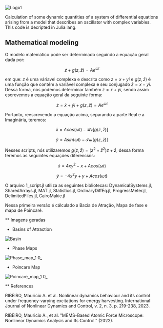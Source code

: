 ![Logo1](https://github.com/ScienceMau/Alexandria/assets/61286097/4f88a268-b4b4-4744-8783-ae13bc48040b)

Calculation of some dynamic quantities of a system of differential equations arising from a model that describes an oscillator with complex variables. This code is decripted in Julia lang.

## Mathematical modeling

O modelo matemático pode ser determinado seguindo a equação geral dada por:

$$ \dot{z}+g(z,\bar{z}) = Ae^{\omega t} $$

em que: $z$ é uma váriavel complexa e descrita como $z=x+yi$ e $g(z,\bar{z})$ é uma função que contém a variável complexa e seu conjugado $\bar{z}= x-yi$. Dessa forma, nós podemos determinar também $\dot{z}=\dot{x}+\dot{y}i$, sendo assim escrevemos a equação geral da seguinte forma:

$$ \dot{z}=\dot{x}+\dot{y}i +g(z,\bar{z}) = Ae^{\omega t} $$

 Portanto, reescrevendo a equação acima, separando a parte Real e a Imaginária, teremos:

 $$ \dot{x} = Acos(\omega t)- \mathcal{Re}[g(z,\bar{z})] $$
 
 $$ \dot{y} = Asin(\omega t)- \mathcal{Im}[g(z,\bar{z})] $$

Nesses scripts, nós utilizaremos $g(z,\bar{z})=(z^2+\bar{z}^2)z+\bar{z}$, dessa forma teremos as seguintes equações diferenciais:

$$ \dot{x} = 4xy^2-x+A cos(\omega t)$$

$$ \dot{y} = -4x^2y+y+Acos(\omega t )$$

O arquivo 1_script.jl utiliza as seguintes bibliotecas: 
DynamicalSystems.jl, SharedArrays.jl, MAT.jl, Statistics.jl, OrdinaryDiffEq.jl, ProgressMeter.jl, DelimitedFiles.jl, CairoMakie.jl

Nessa primeira versão é cálculado a Bacia de Atração, Mapa de fase e mapa de Poincaré.

** Imagens geradas
* Basins of Attraction
  
![Basin](https://github.com/ScienceMau/Alexandria/assets/61286097/340834f1-09a1-4a30-9eff-b46aca0cbc88)

* Phase Maps
 
![Phase_map_1 0_](https://github.com/ScienceMau/Alexandria/assets/61286097/5bdfc605-b07a-43bc-86cb-642cca83130c)

* Poincare Map
  
![Poincare_map_1 0_](https://github.com/ScienceMau/Alexandria/assets/61286097/17b9fbfb-81e6-474b-87cf-769cb925a142)


** References

RIBEIRO, Mauricio A. et al. Nonlinear dynamics behaviour and its control under frequency-varying excitations for energy harvesting. International Journal of Nonlinear Dynamics and Control, v. 2, n. 3, p. 219-238, 2023.

RIBEIRO, Mauricio A., et al. "MEMS-Based Atomic Force Microscope: Nonlinear Dynamics Analysis and Its Control." (2022).



